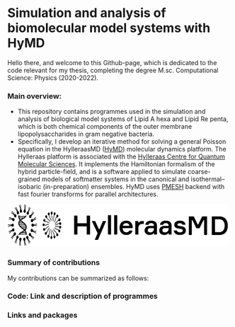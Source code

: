 # Simulation and analysis of biomolecular model systems with HyMD

Hello there, and welcome to this Github-page, which is dedicated to the code relevant for my thesis, completing the degree M.sc. Computational Science: Physics (2020-2022).

### Main overview:
* This repository contains programmes used in the simulation and analysis of biological model systems of Lipid A hexa and Lipid Re penta, which is both chemical components  of the outer membrane lipopolysaccharides in gram negative bacteria.
* Specifically, I develop an iterative method for solving a general Poisson equation in the HylleraasMD ([HyMD](https://github.com/Cascella-Group-UiO/HyMD)) molecular dynamics platform. The Hylleraas platform is associated with the [Hylleraas Centre for Quantum Molecular Sciences](https://www.mn.uio.no/hylleraas/english/). It implements the Hamiltonian formalism of the hybrid particle-field, and is a software applied to simulate coarse-grained models of softmatter systems in the canonical and isothermal–isobaric (in-preparation) ensembles. HyMD uses [PMESH](https://github.com/rainwoodman/pmesh) backend with fast fourier transforms for parallel architectures.

<a href="https://cascella-group-uio.github.io/HyMD/">
  <img src="https://github.com/Cascella-Group-UiO/HyMD/blob/main/docs/img/hymd_logo_text_black.png?raw=true" width="500" title="HylleraasMD">
</a>


### Summary of contributions
My contributions can be summarized as follows:


### Code: Link and description of programmes

### Links and packages



